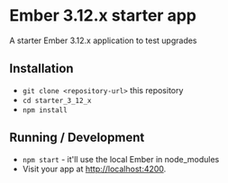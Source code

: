 # Ember 3.12.x starter app

A starter Ember 3.12.x application to test upgrades

## Installation

* `git clone <repository-url>` this repository
* `cd starter_3_12_x`
* `npm install`

## Running / Development

* `npm start` - it'll use the local Ember in node_modules
* Visit your app at [http://localhost:4200](http://localhost:4200).
